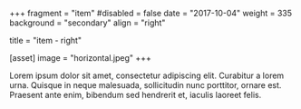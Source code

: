+++
fragment = "item"
#disabled = false
date = "2017-10-04"
weight = 335
background = "secondary"
align = "right"

title = "item - right"

[asset]
  image = "horizontal.jpeg"
+++

Lorem ipsum dolor sit amet, consectetur adipiscing elit. Curabitur a lorem urna. Quisque in neque malesuada, sollicitudin nunc porttitor, ornare est. Praesent ante enim, bibendum sed hendrerit et, iaculis laoreet felis.
